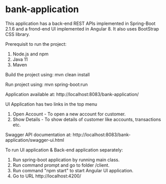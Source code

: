# bank-application

This application has a back-end REST APIs implemented in Spring-Boot 2.1.6 and a frond-end UI implemented in Angular 8. It also uses BootStrap CSS library.

Prerequisit to run the project:
1. Node.js and npm
2. Java 11
3. Maven

Build the project using: mvn clean install

Run project using: mvn spring-boot:run

Application available at: http://localhost:8083/bank-application/

UI Application has two links in the top menu
1. Open Account - To open a new account for customer.
2. Show Details  - To show details of customer like accounts, transactions etc.

Swagger API documentation at: http://localhost:8083/bank-application/swagger-ui.html

To run UI application & Back-end application separately:
1. Run spring-boot application by running main class.
2. Run command prompt and go to folder /client.
3. Run command "npm start" to start Angular UI application.
4. Go to URL http://localhost:4200/

